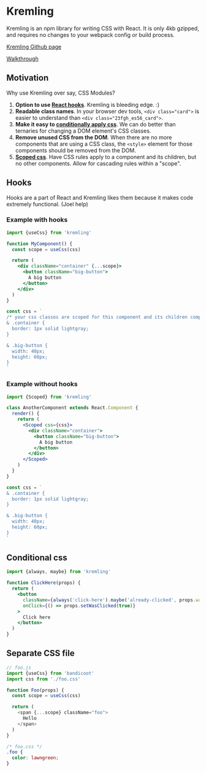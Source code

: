 # Kremling
Kremling is an npm library for writing CSS with React. It is only 4kb gzipped, and requires no changes to your webpack config or build process.

[Kremling Github page](https://github.com/CanopyTax/kremling)

[Walkthrough](/walkthrough/getting-started.md)

## Motivation
Why use Kremling over say, CSS Modules?

1. **Option to use [React hooks](https://reactjs.org/hooks)**. Kremling is bleeding edge. :)
2. **Readable class names**. In your browser dev tools, `<div class="card">` is easier to understand than `<div class="23fgh_es56_card">`.
3. **Make it easy to [conditionally apply css](walkthrough/conditional-css.md)**. We can do better than ternaries for changing a DOM element's CSS classes.
4. **Remove unused CSS from the DOM**. When there are no more components that are using a CSS class, the `<style>` element for those components should be removed from the DOM.
5. [**Scoped css**](concepts/scoped-css.md). Have CSS rules apply to a component and its children, but no other components. Allow for cascading rules within a "scope".


## Hooks
Hooks are a part of React and Kremling likes them because it makes code extremely functional. (Joel help)

### Example with hooks
```jsx
import {useCss} from 'kremling'

function MyComponent() {
  const scope = useCss(css)

  return (
    <div className="container" {...scope}>
      <button className="big-button">
        A big button
      </button>
    </div>
  )
}

const css = `
/* your css classes are scoped for this component and its children components */
& .container {
  border: 1px solid lightgray;
}

& .big-button {
  width: 40px;
  height: 60px;
}
`
```

### Example without hooks
```jsx
import {Scoped} from 'kremling'

class AnotherComponent extends React.Component {
  render() {
    return (
      <Scoped css={css}>
        <div className="container">
          <button className="big-button">
            A big button
          </button>
        </div>
      </Scoped>
    )
  }
}

const css = `
& .container {
  border: 1px solid lightgray;
}

& .big-button {
  width: 40px;
  height: 60px;
}
`
```

## Conditional css
```jsx
import {always, maybe} from 'kremling'

function ClickHere(props) {
  return (
    <button
      className={always('click-here').maybe('already-clicked', props.wasClicked)}
      onClick={() => props.setWasClicked(true)}
    >
      Click here
    </button>
  )
}
```

## Separate CSS file
```js
// foo.js
import {useCss} from 'bandicoot'
import css from './foo.css'

function Foo(props) {
  const scope = useCss(css)

  return (
    <span {...scope} className="foo">
      Hello
    </span>
  )
}
```

```css
/* foo.css */
.foo {
  color: lawngreen;
}
```